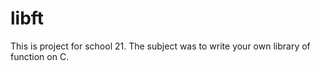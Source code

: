 # libft
 This is project for school 21. The subject was to write your own library of function on C. 
